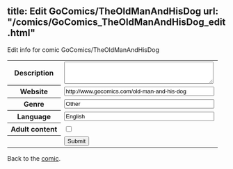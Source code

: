 title: Edit GoComics/TheOldManAndHisDog
url: "/comics/GoComics_TheOldManAndHisDog_edit.html"
---
Edit info for comic GoComics/TheOldManAndHisDog

<form name="comic" action="http://gaepostmail.appspot.com/comic/" method="post">
<table class="comicinfo">
<tr>
<th>Description</th><td><textarea name="description" cols="40" rows="3"></textarea></td>
</tr>
<tr>
<th>Website</th><td><input type="text" name="url" value="http://www.gocomics.com/old-man-and-his-dog" size="40"/></td>
</tr>
<tr>
<th>Genre</th><td><input type="text" name="genre" value="Other" size="40"/></td>
</tr>
<tr>
<th>Language</th><td><input type="text" name="language" value="English" size="40"/></td>
</tr>
<tr>
<th>Adult content</th><td><input type="checkbox" name="adult" value="adult" /></td>
</tr>
<tr>
<th></th><td>
<input type="hidden" name="comic" value="GoComics_TheOldManAndHisDog" />
<input type="submit" name="submit" value="Submit" />
</td>
</tr>
</table>
</form>

Back to the [comic](GoComics_TheOldManAndHisDog.html).
